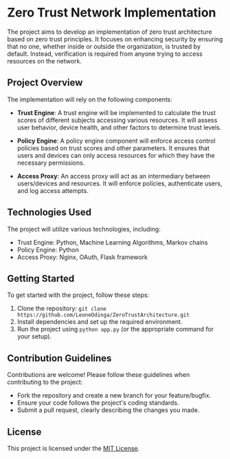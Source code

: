 # Zero Trust Network Implementation

The project aims to develop an implementation of zero trust architecture based on zero trust principles. It focuses on enhancing security by ensuring that no one, whether inside or outside the organization, is trusted by default. Instead, verification is required from anyone trying to access resources on the network.

## Project Overview

The implementation will rely on the following components:

- **Trust Engine**: A trust engine will be implemented to calculate the trust scores of different subjects accessing various resources. It will assess user behavior, device health, and other factors to determine trust levels.

- **Policy Engine**: A policy engine component will enforce access control policies based on trust scores and other parameters. It ensures that users and devices can only access resources for which they have the necessary permissions.

- **Access Proxy**: An access proxy will act as an intermediary between users/devices and resources. It will enforce policies, authenticate users, and log access attempts.

## Technologies Used

The project will utilize various technologies, including:

- Trust Engine: Python, Machine Learning Algorithms, Markov chains
- Policy Engine: Python
- Access Proxy: Nginx, OAuth, Flask framework

## Getting Started

To get started with the project, follow these steps:

1. Clone the repository: `git clone https://github.com/LeoneOdinga/ZeroTrustArchitecture.git`
2. Install dependencies and set up the required environment.
3. Run the project using `python app.py` (or the appropriate command for your setup).

## Contribution Guidelines

Contributions are welcome! Please follow these guidelines when contributing to the project:

- Fork the repository and create a new branch for your feature/bugfix.
- Ensure your code follows the project's coding standards.
- Submit a pull request, clearly describing the changes you made.

## License

This project is licensed under the [MIT License](LICENSE).
